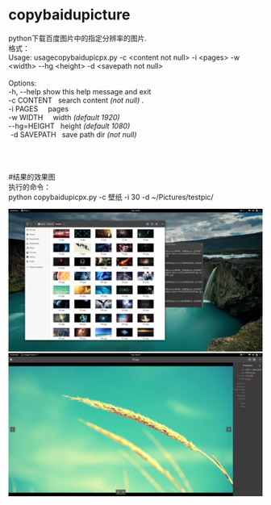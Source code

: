# copybaidupicture
python下载百度图片中的指定分辨率的图片.<br> 
格式：<br> 
Usage: usagecopybaidupicpx.py -c &lt;content not null&gt; -i &lt;pages&gt; -w &lt;width&gt; --hg &lt;height&gt; -d &lt;savepath not null&gt;<br> 
<br> 
Options:<br> 
  -h, --help   show this help message and exit<br> 
  -c CONTENT    search content *(not null)* .<br>
  -i PAGES      pages<br> 
  -w WIDTH      width *(default 1920)*<br> 
  --hg=HEIGHT   height *(default 1080)*<br> 
  -d SAVEPATH   save path dir *(not null)*<br> 
<br>
<br>
<br>

#结果的效果图<br>
执行的命令：<br>
python copybaidupicpx.py -c 壁纸 -i 30 -d ~/Pictures/testpic/<br>


![结果截图](https://github.com/htyxz8802/copybaidupicture/blob/master/Screenshot%20from%202017-06-25%2023-01-51.png)
![单张截图](https://github.com/htyxz8802/copybaidupicture/blob/master/Screenshot%20from%202017-06-25%2023-23-04.png)
